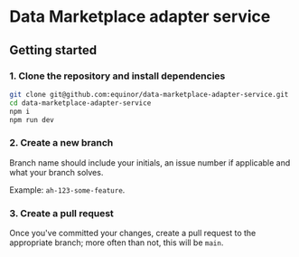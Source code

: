 # Data Marketplace adapter service

## Getting started

### 1. Clone the repository and install dependencies

```sh
git clone git@github.com:equinor/data-marketplace-adapter-service.git
cd data-marketplace-adapter-service
npm i
npm run dev
```

### 2. Create a new branch

Branch name should include your initials, an issue number if applicable and what your branch solves.

Example: `ah-123-some-feature`.

### 3. Create a pull request

Once you've committed your changes, create a pull request to the appropriate branch; more often than not, this will be `main`.
